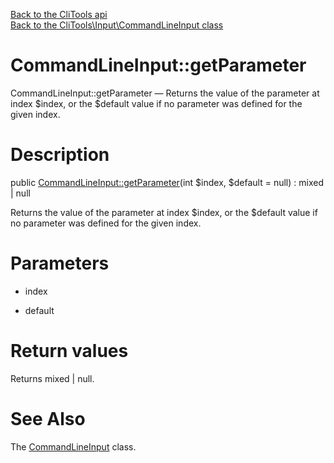 [Back to the CliTools api](https://github.com/lingtalfi/CliTools/blob/master/doc/api/CliTools.md)<br>
[Back to the CliTools\Input\CommandLineInput class](https://github.com/lingtalfi/CliTools/blob/master/doc/api/CliTools/Input/CommandLineInput.md)


CommandLineInput::getParameter
================



CommandLineInput::getParameter — Returns the value of the parameter at index $index, or the $default value if no parameter was defined for the given index.




Description
================


public [CommandLineInput::getParameter](https://github.com/lingtalfi/CliTools/blob/master/doc/api/CliTools/Input/CommandLineInput/getParameter.md)(int $index, $default = null) : mixed | null




Returns the value of the parameter at index $index, or the $default value if no parameter was defined for the given index.




Parameters
================


- index

    

- default

    


Return values
================

Returns mixed | null.







See Also
================

The [CommandLineInput](https://github.com/lingtalfi/CliTools/blob/master/doc/api/CliTools/Input/CommandLineInput.md) class.
